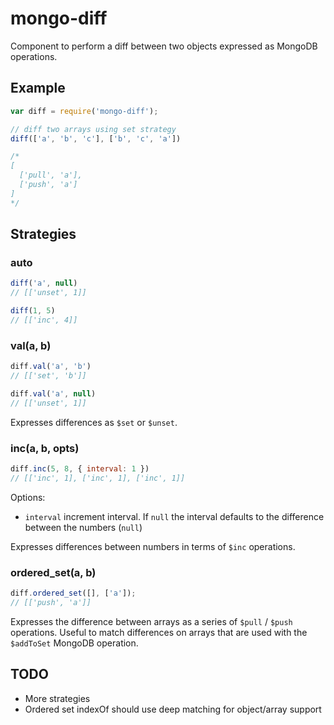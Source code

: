 
# mongo-diff

Component to perform a diff between two objects expressed as MongoDB
operations.

## Example

```js
var diff = require('mongo-diff');

// diff two arrays using set strategy
diff(['a', 'b', 'c'], ['b', 'c', 'a'])

/*
[
  ['pull', 'a'],
  ['push', 'a']
]
*/
```

## Strategies

### auto

```js
diff('a', null)
// [['unset', 1]]

diff(1, 5)
// [['inc', 4]]
```

### val(a, b)

```js
diff.val('a', 'b')
// [['set', 'b']]

diff.val('a', null)
// [['unset', 1]]
```

Expresses differences as `$set` or `$unset`.

### inc(a, b, opts)

```js
diff.inc(5, 8, { interval: 1 })
// [['inc', 1], ['inc', 1], ['inc', 1]]
```

Options:

- `interval` increment interval. If `null` the interval defaults to the
  difference between the numbers (`null`)

Expresses differences between numbers in terms of `$inc` operations.

### ordered_set(a, b)

```js
diff.ordered_set([], ['a']);
// [['push', 'a']]
```

Expresses the difference between arrays as a series of `$pull` / `$push`
operations. Useful to match differences on arrays that are used with
the `$addToSet` MongoDB operation.

## TODO

- More strategies
- Ordered set indexOf should use deep matching for object/array support
